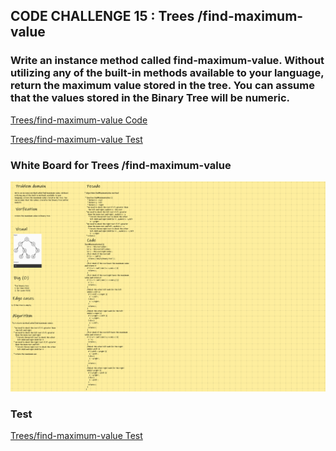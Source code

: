 ## **CODE CHALLENGE 15 : Trees /find-maximum-value**


### Write an instance method called find-maximum-value. Without utilizing any of the built-in methods available to your language, return the maximum value stored in the tree. You can assume that the values stored in the Binary Tree will be numeric.



[Trees/find-maximum-value Code](https://github.com/farahalwahaibi/data-structures-and-algorithms-401/blob/main/code-challenge14/tree/tree.js)

[Trees/find-maximum-value Test](https://github.com/farahalwahaibi/data-structures-and-algorithms-401/blob/main/code-challenge14/tree/__test__/tree.test.js)



### **White Board for Trees /find-maximum-value**

![white-board](3.png)


### **Test**

[Trees/find-maximum-value Test](https://github.com/farahalwahaibi/data-structures-and-algorithms-401/blob/main/code-challenge14/tree/__test__/tree.test.js)

